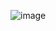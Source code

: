 ![image](https://user-images.githubusercontent.com/28584063/167282061-0cf02845-1ceb-4b93-a3bc-77cf4b7f7aef.png)


